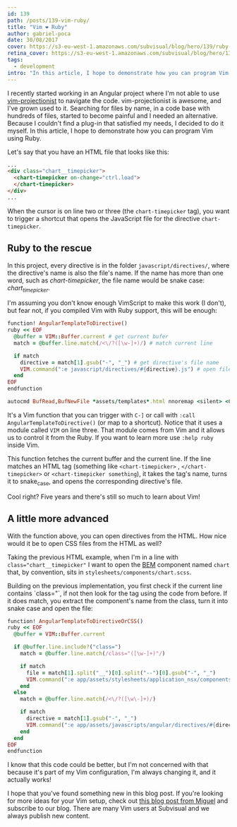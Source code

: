 ```yaml
---
id: 139
path: /posts/139-vim-ruby/
title: "Vim ❤️ Ruby"
author: gabriel-poca
date: 30/08/2017
cover: https://s3-eu-west-1.amazonaws.com/subvisual/blog/hero/139/ruby-vim.jpg
retina_cover: https://s3-eu-west-1.amazonaws.com/subvisual/blog/hero/139/ruby-vim.jpg
tags:
  - development
intro: "In this article, I hope to demonstrate how you can program Vim using Ruby."
---
```


I recently started working in an Angular project where I'm not able to use [vim-projectionist](https://github.com/tpope/vim-projectionist) to navigate the code. vim-projectionist is awesome, and I've grown used to it. Searching for files by name, in a code base with hundreds of files, started to become painful and I needed an alternative. Because I couldn't find a plug-in that satisfied my needs, I decided to do it myself. In this article, I hope to demonstrate how you can program Vim using Ruby.

Let's say that you have an HTML file that looks like this:

```html
...
<div class="chart__timepicker">
  <chart-timepicker on-change="ctrl.load">
  </chart-timepicker>
</div>
...
```

When the cursor is on line two or three (the `chart-timepicker` tag), you want to trigger a shortcut that opens the JavaScript file for the directive `chart-timepicker`.

## Ruby to the rescue

In this project, every directive is in the folder `javascript/directives/`, where the directive's name is also the file's name. If the name has more than one word, such as *chart-timepicker*, the file name would be snake case: *chart<sub>timepicker</sub>*.

I'm assuming you don't know enough VimScript to make this work (I don't), but fear not, if you compiled Vim with Ruby support, this will be enough:

```ruby
function! AngularTemplateToDirective()
ruby << EOF
  @buffer = VIM::Buffer.current # get current bufer
  match = @buffer.line.match(/<\/?([\w-]+)/) # match current line

  if match
    directive = match[1].gsub("-", "_") # get directive's file name
    VIM.command(":e javascript/directives/#{directive}.js") # open file
  end
EOF
endfunction

autocmd BufRead,BufNewFile *assets/templates*.html nnoremap <silent> <C-]> :call AngularTemplateToDirective()<cr>
```

It's a Vim function that you can trigger with `C-]` or call with `:call AngularTemplateToDirective()` (or map to a shortcut). Notice that it uses a module called `VIM` on line three. That module comes from Vim and it allows us to control it from the Ruby. If you want to learn more use `:help ruby` inside Vim.

This function fetches the current buffer and the current line. If the line matches an HTML tag (something like `<chart-timepicker>` , `</chart-timepicker>` or `<chart-timepicker something`), it takes the tag's name, turns it to snake<sub>case</sub>, and opens the corresponding directive's file.

Cool right? Five years and there's still so much to learn about Vim!

## A little more advanced

With the function above, you can open directives from the HTML. How nice would it be to open CSS files from the HTML as well?

Taking the previous HTML example, when I'm in a line with `class="chart__timepicker"` I want to open the [BEM](http://getbem.com/) component named `chart` that, by convention, sits in `stylesheets/components/chart.scss`.

Building on the previous implementation, you first check if the current line contains \`class="\`, if not then look for the tag using the code from before. If it does match, you extract the component's name from the class, turn it into snake case and open the file:

```ruby
function! AngularTemplateToDirectiveOrCSS()
ruby << EOF
  @buffer = VIM::Buffer.current

  if @buffer.line.include?("class=")
    match = @buffer.line.match(/class="([\w-]+)"/)

    if match
      file = match[1].split("__")[0].split("--")[0].gsub("-", "_")
      VIM.command(":e app/assets/stylesheets/application_nsx/components/#{file}.scss")
    end
  else
    match = @buffer.line.match(/<\/?([\w\-]+)/)

    if match
      directive = match[1].gsub("-", "_")
      VIM.command(":e app/assets/javascripts/angular/directives/#{directive}.js")
    end
  end
EOF
endfunction
```

I know that this code could be better, but I'm not concerned with that because it's part of my Vim configuration, I'm always changing it, and it actually works!

I hope that you've found something new in this blog post. If you're looking for more ideas for your Vim setup, check out [this blog post from Miguel](https://subvisual.co/blog/posts/133-super-powered-vim-part-i-projections/) and subscribe to our blog. There are many Vim users at Subvisual and we always publish new content.
